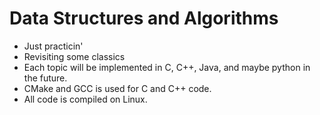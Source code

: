 # Data Structures and Algorithms
- Just practicin'
- Revisiting some classics
- Each topic will be implemented in C, C++, Java, and maybe python in the future.
- CMake and GCC is used for C and C++ code.
- All code is compiled on Linux.
